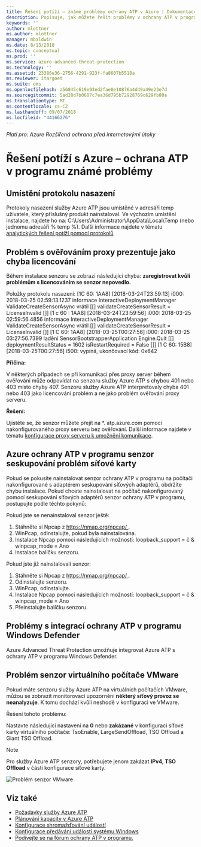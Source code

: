 ```yaml
---
title: Řešení potíží – známé problémy ochrany ATP v Azure | Dokumentace Microsoftu
description: Popisuje, jak můžete řešit problémy v ochrany ATP v programu Azure.
keywords: ''
author: mlottner
ms.author: mlottner
manager: mbaldwin
ms.date: 8/13/2018
ms.topic: conceptual
ms.prod: ''
ms.service: azure-advanced-threat-protection
ms.technology: ''
ms.assetid: 23386e36-2756-4291-923f-fa8607b5518a
ms.reviewer: itargoet
ms.suite: ems
ms.openlocfilehash: a56845c619e93ed2fae0e10876a4d49a49e23e7d
ms.sourcegitcommit: 5ad28d7b0607c7ea36d795b72928769c629fb80a
ms.translationtype: MT
ms.contentlocale: cs-CZ
ms.lasthandoff: 09/07/2018
ms.locfileid: "44166276"
---
```

*Platí pro: Azure Rozšířená ochrana před internetovými útoky*


# <a name="troubleshooting-azure-atp-known-issues"></a>Řešení potíží s Azure – ochrana ATP v programu známé problémy 


## <a name="deployment-log-location"></a>Umístění protokolu nasazení
 
Protokoly nasazení služby Azure ATP jsou umístěné v adresáři temp uživatele, který příslušný produkt nainstaloval. Ve výchozím umístění instalace, najdete ho na: C:\Users\Administrator\AppData\Local\Temp (nebo jednomu adresáři % temp %). Další informace najdete v tématu [analytických řešení potíží pomocí protokolů](troubleshooting-atp-using-logs.md)

## <a name="proxy-authentication-problem-presents-as-licensing-error"></a>Problém s ověřováním proxy prezentuje jako chyba licencování

Během instalace senzoru se zobrazí následující chyba: **zaregistrovat kvůli problémům s licencováním se senzor nepovedlo.**

Položky protokolu nasazení: [1C 60: 1AA8] [2018-03-24T23:59:13] i000: 2018-03-25 02:59:13.1237 informace InteractiveDeploymentManager ValidateCreateSensorAsync vrátil [\[] validateCreateSensorResult = LicenseInvalid [\]] [1 c 60 : 1AA8] [2018-03-24T23:59:56] i000: 2018-03-25 02:59:56.4856 informace InteractiveDeploymentManager ValidateCreateSensorAsync vrátil [\[] validateCreateSensorResult = LicenseInvalid [\]] [1 C 60: 1AA8] [2018-03-25T00:27:56] i000: 2018-03-25 03:27:56.7399 ladění SensorBootstrapperApplication Engine.Quit [\[] deploymentResultStatus = 1602 isRestartRequired = False [\]] [1 C 60: 15B8] [2018-03-25T00:27:56] i500: vypíná, ukončovací kód: 0x642


**Příčina:**

V některých případech se při komunikaci přes proxy server během ověřování může odpovídat na senzoru služby Azure ATP s chybou 401 nebo 403 místo chyby 407. Senzoru služby Azure ATP interpretovaly chyba 401 nebo 403 jako licencování problém a ne jako problém ověřování proxy serveru. 

**Řešení:**

Ujistěte se, že senzor můžete přejít na *. atp.azure.com pomocí nakonfigurovaného proxy serveru bez ověřování. Další informace najdete v tématu [konfigurace proxy serveru k umožnění komunikace](configure-proxy.md).




## Azure ochrany ATP v programu senzor seskupování problém síťové karty <a name="nic-teaming"></a>

Pokud se pokusíte nainstalovat senzor ochrany ATP v programu na počítači nakonfigurované s adaptérem seskupování síťových adaptérů, obdržíte chybu instalace. Pokud chcete nainstalovat na počítač nakonfigurovaný pomocí seskupování síťových adaptérů senzor ochrany ATP v programu, postupujte podle těchto pokynů:

Pokud jste se nenainstaloval senzor ještě:

1.  Stáhněte si Npcap z [ https://nmap.org/npcap/ ](https://nmap.org/npcap/).
2.  WinPcap, odinstalujte, pokud byla nainstalována.
3.  Instalace Npcap pomocí následujících možností: loopback_support = č & winpcap_mode = Ano
4.  Instalace balíčku senzoru.

Pokud jste již nainstalovali senzor:

1.  Stáhněte si Npcap z [ https://nmap.org/npcap/ ](https://nmap.org/npcap/).
2.  Odinstalujte senzoru.
3.  WinPcap, odinstalujte.
4.  Instalace Npcap pomocí následujících možností: loopback_support = č & winpcap_mode = Ano
5.  Přeinstalujte balíčku senzoru.

## <a name="windows-defender-atp-integration-issue"></a>Problémy s integrací ochrany ATP v programu Windows Defender

Azure Advanced Threat Protection umožňuje integrovat Azure ATP s ochrany ATP v programu Windows Defender. 

## <a name="vmware-virtual-machine-sensor-issue"></a>Problém senzor virtuálního počítače VMware

Pokud máte senzoru služby Azure ATP na virtuálních počítačích VMware, můžou se zobrazit monitorovací upozornění **některý síťový provoz se neanalyzuje**. K tomu dochází kvůli neshodě v konfiguraci ve VMware.

Řešení tohoto problému:

Nastavte následující nastavení na **0** nebo **zakázané** v konfiguraci síťové karty virtuálního počítače: TsoEnable, LargeSendOffload, TSO Offload a Giant TSO Offload.
> [!NOTE]
> Pro služby Azure ATP senzory, potřebujete jenom zakázat **IPv4, TSO Offload** v části konfigurace síťové karty.

 ![Problém senzor VMware](./media/vm-sensor-issue.png)

## <a name="see-also"></a>Viz také
- [Požadavky služby Azure ATP](atp-prerequisites.md)
- [Plánování kapacity v Azure ATP](atp-capacity-planning.md)
- [Konfigurace shromažďování událostí](configure-event-collection.md)
- [Konfigurace předávání událostí systému Windows](configure-event-forwarding.md#configuring-windows-event-forwarding)
- [Podívejte se na fórum ochrany ATP v programu.](https://aka.ms/azureatpcommunity)